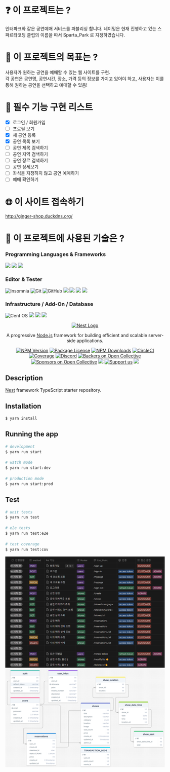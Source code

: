 # ❓ 이 프로젝트는 ?

인터파크와 같은 공연예매 서비스를 퍼블리싱 합니다.
네이밍은 현재 진행하고 있는 스파르타코딩 클럽의 이름을 따서 Sparta_Park 로 지정하였습니다.

# 🚩 이 프로젝트의 목표는 ?

사용자가 원하는 공연을 예매할 수 있는 웹 사이트를 구현.<br/>
각 공연은 공연명, 공연시간, 장소, 가격 등의 정보를 가지고 있어야 하고, 사용자는 이를 통해 원하는 공연을 선택하고 예매할 수 있음!

# 📝 필수 기능 구현 리스트

- [x] 로그인 / 회원가입
- [ ] 프로필 보기
- [x] 새 공연 등록
- [x] 공연 목록 보기
- [ ] 공연 제목 검색하기
- [ ] 공연 지역 검색하기
- [ ] 공연 장르 검색하기
- [ ] 공연 상세보기
- [ ] 좌석을 지정하지 않고 공연 예매하기
- [ ] 예매 확인하기

# 🌐 이 사이트 접속하기

http://ginger-shop.duckdns.org/

# 👑 이 프로젝트에 사용된 기술은 ?

### Programming Languages & Frameworks

<img src="https://ziadoua.github.io/m3-Markdown-Badges/badges/NestJS/nestjs1.svg">
<img src="https://ziadoua.github.io/m3-Markdown-Badges/badges/TypeScript/typescript1.svg">
<img src="https://ziadoua.github.io/m3-Markdown-Badges/badges/TypeORM/typeorm1.svg">

### Editor & Tester

![Insomnia](https://img.shields.io/badge/Insomnia-black?style=for-the-badge&logo=insomnia&logoColor=5849BE) ![Git](https://img.shields.io/badge/git-%23F05033.svg?style=for-the-badge&logo=git&logoColor=white) ![GitHub](https://img.shields.io/badge/github-%23121011.svg?style=for-the-badge&logo=github&logoColor=white)
<img src="https://ziadoua.github.io/m3-Markdown-Badges/badges/Webstorm/webstorm1.svg">
<img src="https://ziadoua.github.io/m3-Markdown-Badges/badges/VisualStudioCode/visualstudiocode1.svg">
<img src="https://ziadoua.github.io/m3-Markdown-Badges/badges/macOS/macos1.svg">
<img src="https://ziadoua.github.io/m3-Markdown-Badges/badges/Windows/windows3.svg">

### Infrastructure / Add-On / Database

![Cent OS](https://img.shields.io/badge/cent%20os-002260?style=for-the-badge&logo=centos&logoColor=F0F0F0)
<img src="https://ziadoua.github.io/m3-Markdown-Badges/badges/MySQL/mysql1.svg">
<img src="https://ziadoua.github.io/m3-Markdown-Badges/badges/ESLint/eslint1.svg">
<img src="  https://ziadoua.github.io/m3-Markdown-Badges/badges/Yarn/yarn1.svg">

<p align="center">
  <a href="http://nestjs.com/" target="blank"><img src="https://nestjs.com/img/logo-small.svg" width="200" alt="Nest Logo" /></a>
</p>

[circleci-image]: https://img.shields.io/circleci/build/github/nestjs/nest/master?token=abc123def456
[circleci-url]: https://circleci.com/gh/nestjs/nest

  <p align="center">A progressive <a href="http://nodejs.org" target="_blank">Node.js</a> framework for building efficient and scalable server-side applications.</p>
    <p align="center">
<a href="https://www.npmjs.com/~nestjscore" target="_blank"><img src="https://img.shields.io/npm/v/@nestjs/core.svg" alt="NPM Version" /></a>
<a href="https://www.npmjs.com/~nestjscore" target="_blank"><img src="https://img.shields.io/npm/l/@nestjs/core.svg" alt="Package License" /></a>
<a href="https://www.npmjs.com/~nestjscore" target="_blank"><img src="https://img.shields.io/npm/dm/@nestjs/common.svg" alt="NPM Downloads" /></a>
<a href="https://circleci.com/gh/nestjs/nest" target="_blank"><img src="https://img.shields.io/circleci/build/github/nestjs/nest/master" alt="CircleCI" /></a>
<a href="https://coveralls.io/github/nestjs/nest?branch=master" target="_blank"><img src="https://coveralls.io/repos/github/nestjs/nest/badge.svg?branch=master#9" alt="Coverage" /></a>
<a href="https://discord.gg/G7Qnnhy" target="_blank"><img src="https://img.shields.io/badge/discord-online-brightgreen.svg" alt="Discord"/></a>
<a href="https://opencollective.com/nest#backer" target="_blank"><img src="https://opencollective.com/nest/backers/badge.svg" alt="Backers on Open Collective" /></a>
<a href="https://opencollective.com/nest#sponsor" target="_blank"><img src="https://opencollective.com/nest/sponsors/badge.svg" alt="Sponsors on Open Collective" /></a>
  <a href="https://paypal.me/kamilmysliwiec" target="_blank"><img src="https://img.shields.io/badge/Donate-PayPal-ff3f59.svg"/></a>
    <a href="https://opencollective.com/nest#sponsor"  target="_blank"><img src="https://img.shields.io/badge/Support%20us-Open%20Collective-41B883.svg" alt="Support us"></a>
  <a href="https://twitter.com/nestframework" target="_blank"><img src="https://img.shields.io/twitter/follow/nestframework.svg?style=social&label=Follow"></a>
</p>
  <!--[![Backers on Open Collective](https://opencollective.com/nest/backers/badge.svg)](https://opencollective.com/nest#backer)
  [![Sponsors on Open Collective](https://opencollective.com/nest/sponsors/badge.svg)](https://opencollective.com/nest#sponsor)-->

## Description

[Nest](https://github.com/nestjs/nest) framework TypeScript starter repository.

## Installation

```bash
$ yarn install
```

## Running the app

```bash
# development
$ yarn run start

# watch mode
$ yarn run start:dev

# production mode
$ yarn run start:prod
```

## Test

```bash
# unit tests
$ yarn run test

# e2e tests
$ yarn run test:e2e

# test coverage
$ yarn run test:cov
```

  <img src="./API.png">

  <img src="./ERD.png">
